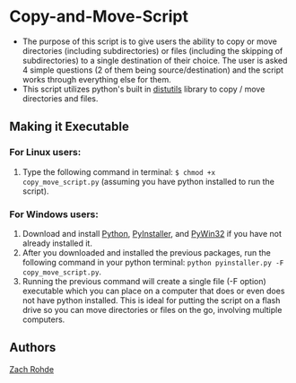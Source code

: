 Copy-and-Move-Script
====================

<ul>
<li>The purpose of this script is to give users the ability to copy or move directories (including subdirectories) or files (including the skipping of subdirectories) to a single destination of their choice. The user is asked 4 simple questions (2 of them being source/destination) and the script works through everything else for them.</li>
<li>This script utilizes python's built in <a title="Distutils" href="http://docs.python.org/library/distutils.html">distutils</a> library to copy / move directories and files.</li>
</ul>

<h2>Making it Executable</h2>

<h3>For Linux users:</h3>

<ol>
<li>Type the following command in terminal: <code>$ chmod +x copy_move_script.py</code> (assuming you have python installed to run the script).</li>
</ol>

<h3>For Windows users:</h3>

<ol>
<li>Download and install <a title="Python" href="http://www.python.org/download/">Python</a>, <a title="PyInstaller" href="http://www.pyinstaller.org/">PyInstaller</a>, and <a title="PyWin32" href="http://sourceforge.net/projects/pywin32/files/">PyWin32</a> if you have not already installed it.</li>
<li>After you downloaded and installed the previous packages, run the following command in your python terminal: <code>python pyinstaller.py -F copy_move_script.py</code>. 
<li>Running the previous command will create a single file (-F option) executable which you can place on a computer that does or even does not have python installed. This is ideal for putting the script on a flash drive so you can move directories or files on the go, involving multiple computers.</li>
</ol>

<h2>Authors</h2>
<a title="Zach Rohde" href="http://zachrohde.com">Zach Rohde</a>